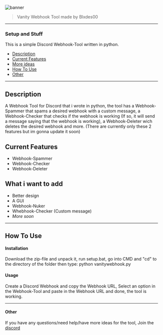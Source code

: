 ![banner](https://user-images.githubusercontent.com/120686440/210896840-276439a8-e9c5-46b5-bd1e-c1c222a153b5.png)

> Vanity Webhook Tool made by Blxdes00

___

### Setup and Stuff
This is a simple Discord Webhook-Tool written in python.

- [Description](#description)
- [Current Features](#current-features)
- [More ideas](#what-i-want-to-add)
- [How To Use](#how-to-use)
- [Other](#other)

___

## Description

A Webhook Tool for Discord that i wrote in python,
the tool has a Webhook-Spammer that spams a desired webhook with a custom message,
a Webhook-Checker that checks if the webhook is working (If so, it will send a message saying that the webhook is working), 
a Webhook-Deleter wich deletes the desired webhook and more. (There are currently only these 2 features but im gonna update it soon)

## Current Features

- Webhook-Spammer
- Webhook-Checker
- Webhook-Deleter

## What i want to add

- Better design
- A GUI
- Webhook-Nuker
- Whebhook-Checker (Custom message)
- _More soon_

___

## How To Use

#### Installation
Download the zip-file and unpack it, run setup.bat, go into CMD and "cd" to the directory of the
folder then type: python vanitywebhook.py

#### Usage
Create a Discord Webhook and copy the Webhook URL, Select an option in the Webhook-Tool and paste in the Webhook URL
and done, the tool is working.

___

#### Other
If you have any questions/need help/have more ideas for the tool, Join the [discord](https://discord.gg/TDNYaWvyfZ)
